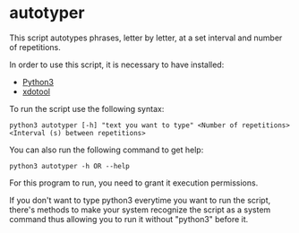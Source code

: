 # autotyper
This script autotypes phrases, letter by letter, at a set interval and number of repetitions.

In order to use this script, it is necessary to have installed:

- [Python3](https://www.python.org/downloads/)
- [xdotool](https://github.com/jordansissel/xdotool)

To run the script use the following syntax:

	python3 autotyper [-h] "text you want to type" <Number of repetitions> <Interval (s) between repetitions>

You can also run the following command to get help:

	python3 autotyper -h OR --help

For this program to run, you need to grant it execution permissions.

If you don't want to type python3 everytime you want to run the script, there's methods to make your system recognize the script as a system command thus allowing you to run it without "python3" before it.
